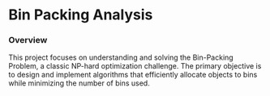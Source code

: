 # Bin Packing Analysis
### Overview
This project focuses on understanding and solving the Bin-Packing Problem, a classic NP-hard optimization challenge. The primary objective is to design and implement algorithms that efficiently allocate objects to bins while minimizing the number of bins used.
